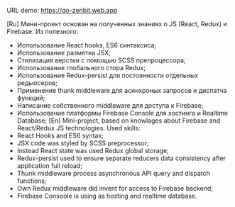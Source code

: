 URL demo:
https://go-zenbit.web.app

[Ru]
Мини-проект основан на полученных знаниях о JS (React, Redux) и Firebase.
Из полезного:
 - Использование React hooks, ES6 синтаксиса;
 - Использование разметки JSX;
 - Стилизация верстки с помощью SCSS препроцессора;
 - Использование глобального стора Redux;
 - Использование Redux-persist для постоянности отдельных редьюсеров;
 - Применение thunk middleware для асинхроных запросов и диспатча функций;
 - Написание собственного middleware для доступа к Firebase;
 - Использование платформы Firebase Console для хостинга и Realtime Database;
[En]
Mini-project, based on knowlages about Firebase and React/Redux JS technologies.
Used skills:
 - React Hooks and ES6 syntax;
 - JSX code was styled by SCSS preprocessor;
 - Instead React state was used Redux global storage;
 - Redux-persist used to ensure separate reducers data consistency after application full reload;
 - Thunk middleware process asynchronous API query and dispatch functions;
 - Own Redux middleware did invent for access to Firebase backend;
 - Firebase Consoole is using as hosting and realtime database.
